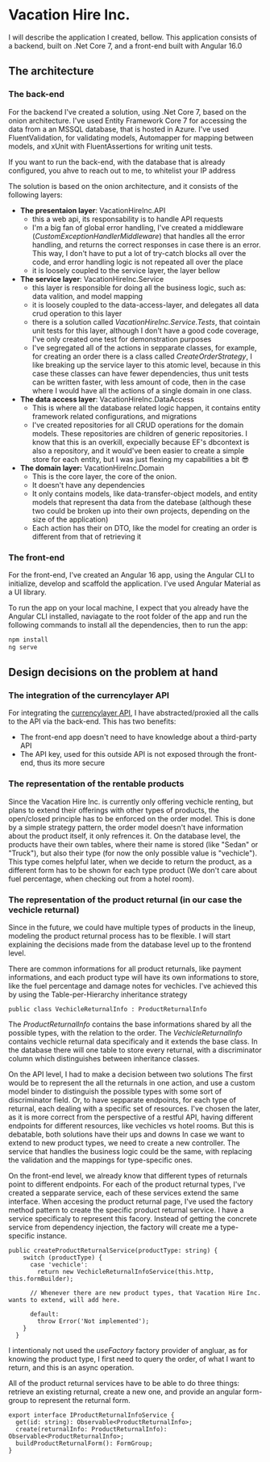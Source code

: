 # Vacation Hire Inc.
I will describe the application I created, bellow.
This application consists of a backend, built on .Net Core 7, and a front-end built with Angular 16.0

## The architecture
### The back-end
For the backend I've created a solution, using .Net Core 7, based on the onion architecture. I've used Entity Framework Core 7 for accessing the data from a an MSSQL database, that is hosted in Azure. I've used FluentValidation, for validating models, Automapper for mapping between models, and xUnit with FluentAssertions for writing unit tests.

If you want to run the back-end, with the database that is already configured, you ahve to reach out to me, to whitelist your IP address

The solution is based on the onion architecture, and it consists of the following layers:

- **The presentaion layer**: VacationHireInc.API
    - this a web api, its responsability is to handle API requests
    - I'm a big fan of global error handling, I've created a middleware (_CustomExceptionHandlerMiddleware_) that handles all the error handling, and returns the correct responses in case there is an error. This way, I don't have to put a lot of try-catch blocks all over the code, and error handling logic is not repeated all over the place
    - it is loosely coupled to the service layer, the layer bellow
- **The service layer**: VacationHireInc.Service
    - this layer is responsible for doing all the business logic, such as: data valition, and model mapping
    - it is loosely coupled to the data-access-layer, and delegates all data crud operation to this layer
    - there is a solution called _VacationHireInc.Service.Tests_, that cointain unit tests for this layer, although I don't have a good code coverage, I've only created one test for demonstration purposes
    - I've segregated all of the actions in sepparate classes, for example, for creating an order there is a class called _CreateOrderStrategy_, I like breaking up the service layer to this atomic level, because in this case these classes can have fewer dependencies, thus unit tests can be written faster, with less amount of code, then in the case where I would have all the actions of a single domain in one class.
- **The data access layer**: VacationHireInc.DataAccess
    - This is where all the database related logic happen, it contains entity framework related configurations, and migrations
    - I've created repositories for all CRUD operations for the domain models. These repositories are children of generic repositories. I know that this is an overkill, expecially because EF's dbcontext is also a repository, and it would've been easier to create a simple store for each entity, but I was just flexing my capabilities a bit 😎
- **The domain layer:** VacationHireInc.Domain
    - This is the core layer, the core of the onion.
    - It doesn't have any dependencies
    - It only contains models, like data-transfer-object models, and entity models that represent tha data from the datebase (although these two could be broken up into their own projects, depending on the size of the application)
    - Each action has their on DTO, like the model for creating an order is different from that of retrieving it

### The front-end
For the front-end, I've created an Angular 16 app, using the Angular CLI to initialize, develop and scaffold the application. I've used Angular Material as a UI library.

To run the app on your local machine, I expect that you already have the Angular CLI installed, naviagate to the root folder of the app and run the following commands to install all the dependencies, then to run the app: 
```sh
npm install
ng serve
```

## Design decisions on the problem at hand

### The integration of the currencylayer API
For integrating the [currencylayer API](http://currencylayer.com), I have abstracted/proxied all the calls to the API via the back-end. This has two benefits:
- The front-end app doesn't need to have knowledge about a third-party API
- The API key, used for this outside API is not exposed through the front-end, thus its more secure

### The representation of the rentable products
Since the Vacation Hire Inc. is currently only offering vechicle renting, but plans to extend their offerings with other types of products, the open/closed principle has to be enforced on the order model. This is done by a simple strategy pattern, the order model doesn't have information about the product itself, it only refrences it. On the database level, the products have their own tables, where their name is stored (like "Sedan" or "Truck"), but also their type (for now the only possible value is "vechicle"). This type comes helpful later, when we decide to return the product, as a different form has to be shown for each type product (We don't care about fuel percentage, when checking out from a hotel room).

### The representation of the product returnal (in our case the vechicle returnal)
Since in the future, we could have multiple types of products in the lineup, modeling the product returnal process has to be flexible. I will start explaining the decisions made from the database level up to the frontend level.

There are common informations for all product returnals, like payment informations, and each product type will have its own informations to store, like the fuel percentage and damage notes for vechicles. I've achieved this by using the Table-per-Hierarchy inheritance strategy
```
public class VechicleReturnalInfo : ProductReturnalInfo
```
The _ProductReturnalInfo_ contains the base informations shared by all the possible types, with the relation to the order. The _VechicleReturnalInfo_ contains vechicle returnal data specificaly and it extends the base class. In the database there will one table to store every returnal, with a discriminator column which distinguishes between inheritance classes.

On the API level, I had to make a decision between two solutions
The first would be to represent the all the returnals in one action, and use a custom model binder to distinguish the possible types with some sort of discriminator field. Or, to have sepparate endpoints, for each type of returnal, each dealing with a specific set of resources. 
I've chosen the later, as it is more correct from the perspective of a restful API, having different endpoints for different resources, like vechicles vs hotel rooms. But this is debatable, both solutions have their ups and downs
In case we want to extend to new product types, we need to create a new controller. The service that handles the business logic could be the same, with replacing the validation and the mappings for type-specific ones.

On the front-end level, we already know that different types of returnals point to different endpoints. For each of the product returnal types, I've created a sepparate service, each of these services extend the same interface. When accesing the product returnal page, I've used the factory method pattern to create the specific product returnal service. I have a service specificaly to represent this facory. Instead of getting the concrete service from dependency injection, the factory will create me a type-specific instance.
```
public createProductReturnalService(productType: string) {
    switch (productType) {
      case 'vechicle':
        return new VechicleReturnalInfoService(this.http, this.formBuilder);
      
      // Whenever there are new product types, that Vacation Hire Inc. wants to extend, will add here.
      
      default:
        throw Error('Not implemented');
    }
  }
```
I intentionaly not used the _useFactory_ factory provider of angluar, as for knowing the product type, I first need to query the order, of what I want to return, and this is an async operation.

All of the product returnal services have to be able to do three things: retrieve an existing returnal, create a new one, and provide an angular form-group to represent the returnal form.
```
export interface IProductReturnalInfoService {
  get(id: string): Observable<ProductReturnalInfo>;
  create(returnalInfo: ProductReturnalInfo): Observable<ProductReturnalInfo>;
  buildProductReturnalForm(): FormGroup;
}
```
